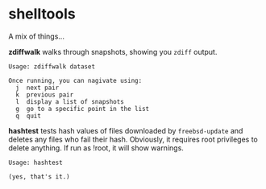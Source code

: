 # shelltools

A mix of things...

**zdiffwalk** walks through snapshots, showing you `zdiff` output.

    Usage: zdiffwalk dataset

    Once running, you can nagivate using:
      j  next pair
      k  previous pair
      l  display a list of snapshots
      g  go to a specific point in the list
      q  quit

**hashtest** tests hash values of files downloaded by `freebsd-update`
and deletes any files who fail their hash. Obviously, it requires root
privileges to delete anything. If run as !root, it will show warnings.

    Usage: hashtest

    (yes, that's it.)

